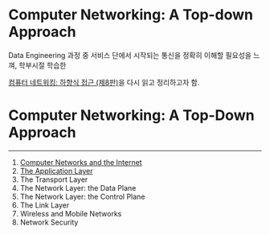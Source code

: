 # Computer Networking: A Top-down Approach

Data Engineering 과정 중 서비스 단에서 시작되는 통신을 정확히 이해할 필요성을 느껴, 학부시절 학습한

[컴퓨터 네트워킹: 하향식 접근 (제8판)](https://product.kyobobook.co.kr/detail/S000003156025)을 다시 읽고 정리하고자 함.

# Computer Networking: A Top-Down Approach
----
1. [Computer Networks and the Internet](https://github.com/torytone/Computer-Network/tree/main/Chapter_1)
2. [The Application Layer](https://github.com/torytone/Computer-Network/tree/main/Chapter_2)
3. The Transport Layer
4. The Network Layer: the Data Plane
5. The Network Layer: the Control Plane
6. The Link Layer
7. Wireless and Mobile Networks
8. Network Security
